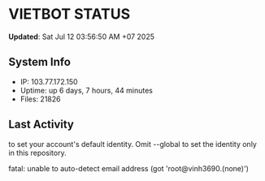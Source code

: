 # VIETBOT STATUS
**Updated**: Sat Jul 12 03:56:50 AM +07 2025

## System Info
- IP: 103.77.172.150
- Uptime: up 6 days, 7 hours, 44 minutes
- Files: 21826

## Last Activity

to set your account's default identity.
Omit --global to set the identity only in this repository.

fatal: unable to auto-detect email address (got 'root@vinh3690.(none)')
